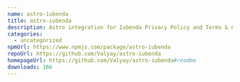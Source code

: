 ```yaml
---
name: astro-iubenda
title: astro-iubenda
description: Astro integration for Iubenda Privacy Policy and Terms & Conditions
categories:
  - uncategorized
npmUrl: https://www.npmjs.com/package/astro-iubenda
repoUrl: https://github.com/Valyay/astro-iubenda
homepageUrl: https://github.com/Valyay/astro-iubenda#readme
downloads: 166
---
```

